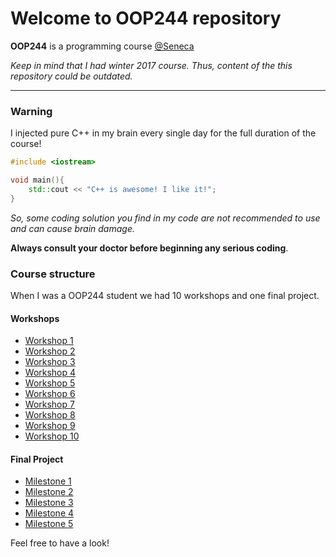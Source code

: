 # Welcome to OOP244 repository #

**OOP244** is a programming course [@Seneca](http://www.senecacollege.ca/ce/classes/OOP244.html)

*Keep in mind that I had winter 2017 course. Thus, content of the this repository could be outdated.*

---

### Warning

I injected pure C++ in my brain every single day for the full duration of the course!
```C++
#include <iostream>

void main(){
    std::cout << "C++ is awesome! I like it!";
}
```
*So, some coding solution you find in my code are not recommended to use and can cause brain damage.*

**Always consult your doctor before beginning any serious coding**.

### Course structure

When I was a OOP244 student we had 10 workshops and one final project.

#### Workshops
+ [Workshop 1](https://github.com/tony-elistratov/OOP244/tree/master/workshop1)
+ [Workshop 2](https://github.com/tony-elistratov/OOP244/tree/master/workshop2)
+ [Workshop 3](https://github.com/tony-elistratov/OOP244/tree/master/workshop3)
+ [Workshop 4](https://github.com/tony-elistratov/OOP244/tree/master/workshop4)
+ [Workshop 5](https://github.com/tony-elistratov/OOP244/tree/master/workshop5)
+ [Workshop 6](https://github.com/tony-elistratov/OOP244/tree/master/workshop6)
+ [Workshop 7](https://github.com/tony-elistratov/OOP244/tree/master/workshop7)
+ [Workshop 8](https://github.com/tony-elistratov/OOP244/tree/master/workshop8)
+ [Workshop 9](https://github.com/tony-elistratov/OOP244/tree/master/workshop9)
+ [Workshop 10](https://github.com/tony-elistratov/OOP244/tree/master/workshop10)

#### Final Project
+ [Milestone 1](http://www.senecacollege.ca/ce/classes/OOP244.html)
+ [Milestone 2](http://www.senecacollege.ca/ce/classes/OOP244.html)
+ [Milestone 3](http://www.senecacollege.ca/ce/classes/OOP244.html)
+ [Milestone 4](http://www.senecacollege.ca/ce/classes/OOP244.html)
+ [Milestone 5](http://www.senecacollege.ca/ce/classes/OOP244.html)

Feel free to have a look!










